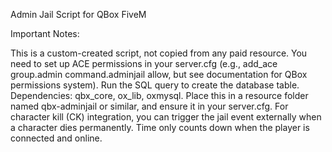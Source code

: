 Admin Jail Script for QBox FiveM

Important Notes:

This is a custom-created script, not copied from any paid resource.
You need to set up ACE permissions in your server.cfg (e.g., add_ace group.admin command.adminjail allow, but see documentation for QBox permissions system).
Run the SQL query to create the database table.
Dependencies: qbx_core, ox_lib, oxmysql.
Place this in a resource folder named qbx-adminjail or similar, and ensure it in your server.cfg.
For character kill (CK) integration, you can trigger the jail event externally when a character dies permanently.
Time only counts down when the player is connected and online.
